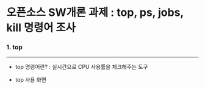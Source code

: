 # 오픈소스 SW개론 과제 : top, ps, jobs, kill 명령어 조사 
### 1. top
---
- top 명령어란? : 실시간으로 CPU 사용률을 체크해주는 도구

- top 사용 화면

  
